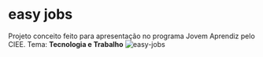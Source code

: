 # easy jobs
Projeto conceito feito para apresentação no programa Jovem Aprendiz pelo CIEE. Tema: **Tecnologia e Trabalho**
![easy-jobs](https://user-images.githubusercontent.com/90068572/216481645-915b1616-a91f-48d0-a67f-7b7089eb25e0.png)
